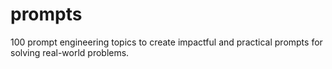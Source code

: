 # prompts
100 prompt engineering topics to create impactful and practical prompts for solving real-world problems.
